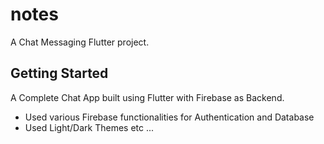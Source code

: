 # notes

A Chat Messaging Flutter project.

## Getting Started

A Complete Chat App built using Flutter with Firebase as Backend.

- Used various Firebase functionalities for Authentication and Database 
- Used Light/Dark Themes etc ...
